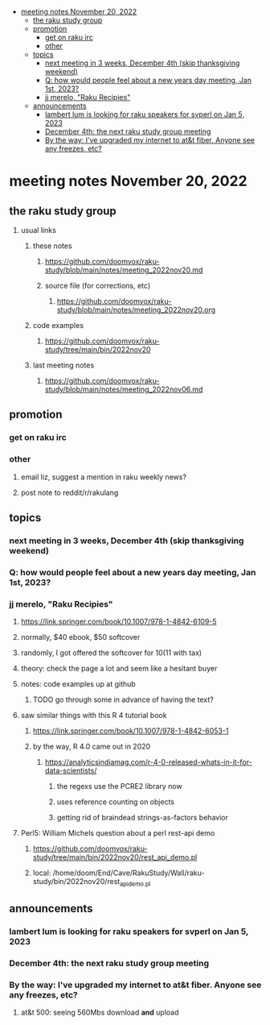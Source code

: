 - [meeting notes November 20, 2022](#orgd5210f5)
  - [the raku study group](#org9206406)
  - [promotion](#org5ec5144)
    - [get on raku irc](#orgcda4eeb)
    - [other](#orgb2b56d7)
  - [topics](#orgd90e618)
    - [next meeting in 3 weeks, December 4th (skip thanksgiving weekend)](#org049e8a9)
    - [Q: how would people feel about a new years day meeting, Jan 1st, 2023?](#org41a0e8c)
    - [jj merelo, "Raku Recipies"](#orgdc50726)
  - [announcements](#org17928f8)
    - [lambert lum is looking for raku speakers for svperl on Jan 5, 2023](#orgf1e017f)
    - [December 4th: the next raku study group meeting](#org02a5511)
    - [By the way: I've upgraded my internet to at&t fiber.  Anyone see any freezes, etc?](#orgbc31087)


<a id="orgd5210f5"></a>

# meeting notes November 20, 2022


<a id="org9206406"></a>

## the raku study group

1.  usual links

    1.  these notes
    
        1.  <https://github.com/doomvox/raku-study/blob/main/notes/meeting_2022nov20.md>
        
        2.  source file (for corrections, etc)
        
            1.  <https://github.com/doomvox/raku-study/blob/main/notes/meeting_2022nov20.org>
    
    2.  code examples
    
        1.  <https://github.com/doomvox/raku-study/tree/main/bin/2022nov20>
    
    3.  last meeting notes
    
        1.  <https://github.com/doomvox/raku-study/blob/main/notes/meeting_2022nov06.md>


<a id="org5ec5144"></a>

## promotion


<a id="orgcda4eeb"></a>

### get on raku irc


<a id="orgb2b56d7"></a>

### other

1.  email liz, suggest a mention in raku weekly news?

2.  post note to reddit/r/rakulang


<a id="orgd90e618"></a>

## topics


<a id="org049e8a9"></a>

### next meeting in 3 weeks, December 4th (skip thanksgiving weekend)


<a id="org41a0e8c"></a>

### Q: how would people feel about a new years day meeting, Jan 1st, 2023?


<a id="orgdc50726"></a>

### jj merelo, "Raku Recipies"

1.  <https://link.springer.com/book/10.1007/978-1-4842-6109-5>

2.  normally, $40 ebook, $50 softcover

3.  randomly, I got offered the softcover for $10 ($11 with tax)

4.  theory: check the page a lot and seem like a hesitant buyer

5.  notes: code examples up at github

    1.  TODO go through some in advance of having the text?

6.  saw similar things with this R 4 tutorial book

    1.  <https://link.springer.com/book/10.1007/978-1-4842-6053-1>
    
    2.  by the way, R 4.0 came out in 2020
    
        1.  <https://analyticsindiamag.com/r-4-0-released-whats-in-it-for-data-scientists/>
        
            1.  the regexs use the PCRE2 library now
            
            2.  uses reference counting on objects
            
            3.  getting rid of braindead strings-as-factors behavior

7.  Perl5: William Michels question about a perl rest-api demo

    1.  <https://github.com/doomvox/raku-study/tree/main/bin/2022nov20/rest_api_demo.pl>
    
    2.  local: /home/doom/End/Cave/RakuStudy/Wall/raku-study/bin/2022nov20/rest<sub>api</sub><sub>demo.pl</sub>


<a id="org17928f8"></a>

## announcements


<a id="orgf1e017f"></a>

### lambert lum is looking for raku speakers for svperl on Jan 5, 2023


<a id="org02a5511"></a>

### December 4th: the next raku study group meeting


<a id="orgbc31087"></a>

### By the way: I've upgraded my internet to at&t fiber.  Anyone see any freezes, etc?

1.  at&t 500: seeing 560Mbs download **and** upload
